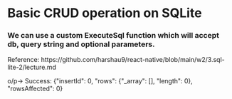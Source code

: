 <h1>Basic CRUD operation on SQLite</h1>
<h3>We can use a custom ExecuteSql function which will accept db, query string and optional parameters.</h3>
<p>Reference: https://github.com/harshau9/react-native/blob/main/w2/3.sql-lite-2/lecture.md</p>

<p>o/p-> Success:  {"insertId": 0, "rows": {"_array": [], "length": 0}, "rowsAffected": 0}</p>